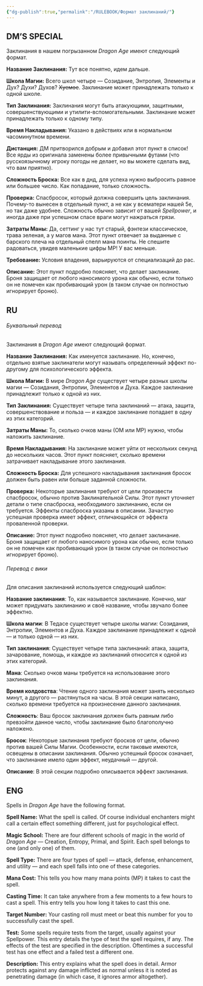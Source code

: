 ```yaml
---
{"dg-publish":true,"permalink":"/RULEBOOK/Формат заклинаний/"}
---
```


## DM’S SPECIAL 

Заклинания в нашем погрызанном *Dragon Age* имеют следующий формат. 

**Название Заклинания:** Тут все понятно, идем дальше. 

**Школа Магии:** Всего школ четыре — Созидание, Энтропия, Элементы и Дух? Духи? Духов? ~~Хуемое~~. Заклинание может принадлежать только к одной школе. 

**Тип Заклинания:** Заклинания могут быть атакующими, защитными, совершенствующими и утилити-вспомогательными. Заклинание может принадлежать только к одному типу. 

**Время Накладывания:** Указано в действиях или в нормальном часоминутном времени.

**Дистанция:** ДМ притворился добрым и добавил этот пункт в список! Все ярды из оригинала заменены более привычными футами (что русскоязычному игроку погоды не делает, но вы можете сделать вид, что вам приятно). 

**Сложность Броска:** Все как в днд, для успеха нужно выбросить равное или большее число. Как попадание, только сложность. 

**Проверка:** Спасбросок, который должна совершить цель заклинания. Почему-то вынесен в отдельный пункт, а не как у всематери нашей 5е, но так даже удобнее. Сложность обычно зависит от вашей *Spellpower*, и иногда даже при успешном спасе враги могут нажраться грязи. 

**Затраты Маны:** Да, сеттинг у нас тут старый, фэнтези классическое, трава зеленая, а у магов мана. Этот пункт отвечает за выданные с барского плеча на отдельный спелл мана поинты. Не спешите радоваться, увидев маленькие цифры MP! У вас меньше. 

**Требование:** Условия владения, варьируются от специализаций до рас. 

**Описание:** Этот пункт подробно поясняет, что делает заклинание. Броня защищает от любого наносимого урона как обычно, если только он не помечен как пробивающий урон (в таком случае он полностью игнорирует броню).

## RU
###### Буквальный перевод
Заклинания в *Dragon Age* имеют следующий формат. 

**Название Заклинания:** Как именуется заклинание. Но, конечно, отдельно взятые заклинатели могут называть определенный эффект по-другому для психологического эффекта.

**Школа Магии:** В мире *Dragon Age* существует четыре разных школы магии — Созидания, Энтропии, Элементов и Духа. Каждое заклинание принадлежит только к одной из них. 

**Тип Заклинания:** Существует четыре типа заклинаний — атака, защита, совершенствование и польза — и каждое заклинание попадает в одну из этих категорий. 

**Затраты Маны:** То, сколько очков маны (ОМ или MP) нужно, чтобы наложить заклинание. 

**Время Накладывания:** На заклинание может уйти от нескольких секунд до нескольких часов. Этот пункт поясняет, сколько времени затрачивает накладывание этого заклинания. 

**Сложность Броска:** Для успешного накладывания заклинания бросок должен быть равен или больше заданной сложности. 

**Проверка:** Некоторые заклинания требуют от цели произвести спасбросок, обычно против Заклинательной Силы. Этот пункт уточняет детали о типе спасброска, необходимого заклинанию, если он требуется. Эффекты спасброска указаны в описании. Зачастую успешная проверка имеет эффект, отличающийся от эффекта проваленной проверки. 

**Описание:** Этот пункт подробно поясняет, что делает заклинание. Броня защищает от любого наносимого урона как обычно, если только он не помечен как пробивающий урон (в таком случае он полностью игнорирует броню).

###### Перевод с вики

Для описания заклинаний используется следующий шаблон:

**Название заклинания**: То, как называется заклинание. Конечно, маг может придумать заклинанию и своё название, чтобы звучало более эффектно.

**Школа магии**: В Тедасе существует четыре школы магии: Созидания, Энтропии, Элементов и Духа. Каждое заклинание принадлежит к одной — и только одной — из них.

**Тип заклинания**: Существует четыре типа заклинаний: атака, защита, зачарование, помощь, и каждое из заклинаний относится к одной из этих категорий.

**Мана**: Сколько очков маны требуется на использование этого заклинания.

**Время колдовства**: Чтение одного заклинания может занять несколько минут, а другого — растянуться на часы. В этой секции написано, сколько времени требуется на произнесение данного заклинания.

**Сложность**: Ваш бросок заклинания должен быть равным либо превзойти данное число, чтобы заклинание было благополучно наложено.

**Бросок**: Некоторые заклинания требуют бросков от цели, обычно против вашей Силы Магии. Особенности, если таковые имеются, освещены в описании заклинания. Обычно успешный бросок означает, что заклинание имело один эффект, неудачный — другой.

**Описание**: В этой секции подробно описывается эффект заклинания.

## ENG

Spells in *Dragon Age* have the following format.

**Spell Name:** What the spell is called. Of course individual enchanters might call a certain effect something different, just for psychological effect.

**Magic School:** There are four different schools of magic in the world of *Dragon Age* — Creation, Entropy, Primal, and Spirit. Each spell belongs to one (and only one) of them.

**Spell Type:** There are four types of spell — attack, defense, enhancement, and utility — and each spell falls into one of these categories.

**Mana Cost:** This tells you how many mana points (MP) it takes to cast the spell.

**Casting Time:** It can take anywhere from a few moments to a few hours to cast a spell. This entry tells you how long it takes to cast this one.

**Target Number:** Your casting roll must meet or beat this number for you to successfully cast the spell.

**Test:** Some spells require tests from the target, usually against your Spellpower. This entry details the type of test the spell requires, if any. The effects of the test are specified in the description. Oftentimes a successful test has one effect and a failed test a different one.

**Description:** This entry explains what the spell does in detail. Armor protects against any damage inflicted as normal unless it is noted as penetrating damage (in which case, it ignores armor altogether).